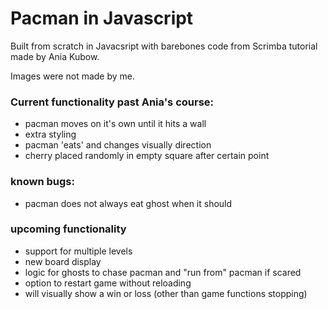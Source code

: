 # Pacman in Javascript

Built from scratch in Javacsript with barebones code from Scrimba tutorial made by Ania Kubow. 

Images were not made by me. 

### Current functionality past Ania's course:
- pacman moves on it's own until it hits a wall
- extra styling
- pacman 'eats' and changes visually direction
- cherry placed randomly in empty square after certain point

### known bugs:
- pacman does not always eat ghost when it should

### upcoming functionality
- support for multiple levels
- new board display
- logic for ghosts to chase pacman and "run from" pacman if scared
- option to restart game without reloading
- will visually show a win or loss (other than game functions stopping)